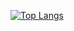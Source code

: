 [![Top Langs](https://github-readme-stats.vercel.app/api/top-langs/?username=TejasAnand&hide=HTML&layout=compact)](https://github.com/anuraghazra/github-readme-stats)















